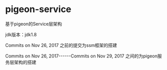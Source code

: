 # pigeon-service
基于pigeon的Service层架构


jdk版本：jdk1.8

Commits on Nov 26, 2017 之前的提交为ssm框架的搭建

Commits on Nov 26, 2017------Commits on Nov 29, 2017 之间的为pigeon服务层架构的搭建
